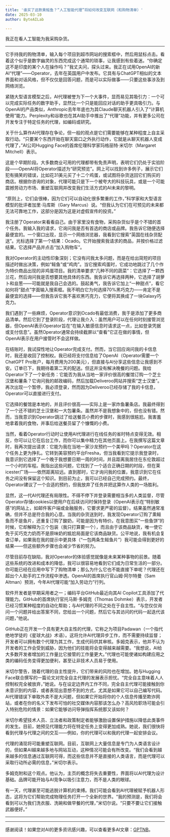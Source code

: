 ```yaml
---
title: '谁买了这款熏鲑鱼？“人工智能代理”将如何改变互联网（和购物清单）'
date: 2025-03-10
author: ByteAILab

---
```


我正在看人工智能为我采购杂货。

---
它手持我的购物清单，输入每个项目到超市网站的搜索框中，然后用鼠标点击。看着这个似乎是数字幽灵的东西完成这个通常的琐事，让我感到有些着迷。“你确定这不是印度的某个人在操作吗？”我丈夫问，探头过来。我正在试用OpenAI的新AI“代理”——Operator，去年在英国用户中发布。它具有与ChatGPT相似的文本界面和对话风格，但不仅仅是回答问题，而是可以实际做事——只要这些事涉及到网络浏览。

紧随大型语言模型之后，AI代理被誉为下一个大事件，显而易见其吸引力：一个可以完成实际任务的数字助手，显然比一个只是能回应对话的助手更具吸引力。与OpenAI的产品类似，Anthropic去年年底也为其Claude聊天机器人引入了“计算机使用”能力。Perplexity和谷歌也在其AI助手中推出了“代理”功能，并有更多公司在开发专注于特定任务的代理，如编码或研究。

关于什么算作AI代理存在争论，但一般的观点是它们需要能够在某种程度上自主采取行动。“只要某个东西开始在聊天窗口之外执行动作，它就是从聊天机器人变成代理了，”AI公司Hugging Face的首席伦理科学家玛格丽特·米切尔（Margaret Mitchell）表示。

这是个早期阶段。大多数商业可用的代理都带有免责声明，表明它们仍处于实验阶段——OpenAI将Operator描述为“研究预览”。网上可以找到许多例子，展示它们犯有搞笑的错误，比如花31美元买了十二个鸡蛋，或试图将杂货送回它们购买的商店。根据你咨询的对象，代理可能只是下一个被夸大的科技玩具，或是一个可能震撼劳动力市场、重塑互联网并改变我们生活方式的AI未来的黎明。

“原则上，它们会很棒，因为它们可以自动化很多繁重的工作，”科学家和大型语言模型的批评者加里·马库斯（Gary Marcus）说。“但我认为它们在可预见的未来都无法可靠地工作，这部分是因为这是对虚假宣传的投资。”

我注册了Operator来看看自己。由于家里没有食物，采购杂货似乎是个不错的首个任务。我输入我的请求，它询问我是否有首选的商店或品牌。我告诉它随便选择最便宜的。一个窗口出现，显示一个网络浏览器，我看到它搜索“英国在线杂货配送”。光标选择了第一个结果：Ocado。它开始搜索我请求的商品，并按价格过滤结果。它选择产品并点击“加入购物车”。

我对Operator的主动性印象深刻；它没有问我太多问题，而是在给出简短的项目描述时做出决策，例如“鲑鱼”或“鸡肉”。当它搜索鸡蛋时，它成功地跳过了几个作为特价商品出现的非鸡蛋项目。我的清单要求“几种不同的蔬菜”：它选择了一颗西兰花，然后询问我是否想要其他具体的东西。我告诉它再选择两种，它选择了胡萝卜和韭葱——可能就是我自己会选的。鼓起勇气，我告诉它加上“一种甜点”，看它如何将“甜点”字面输入搜索框。我不明白它为何选择70%黑巧克力——肯定不是最便宜的选择——但我告诉它我不喜欢黑巧克力，它便将其换成了一块Galaxy巧克力。

我们遇到了一些麻烦，Operator意识到Ocado有最低消费，我于是添加了更多商品清单。然后它到了登录阶段，代理让我介入：虽然用户可以在任何时刻接管浏览器，但OpenAI表示Operator旨在“在输入敏感信息时请求这一点，比如登录凭据或支付信息”。虽然Operator通常会持续截屏以“查看”它正在做的事情，但OpenAI表示在用户接管时不会这样做。

在结账时，我试探性地让Operator完成支付。然而，当它回应询问我的卡信息时，我还是收回了控制权。我已经将支付信息给了OpenAI（Operator需要一个ChatGPT Pro账户，每月费用为200美元），但直接与AI分享这些信息让我感到不安。订单已下，我期待着第二天的配送。但这并没有解决晚餐的问题。我给Operator下了一个新任务：它能否为我从当地一家评价很高的餐馆订购一个芝士汉堡和薯条？它询问我的邮政编码，然后加载Deliveroo网站并搜索“芝士汉堡”。再次出现一个暂停，我必须登录，然而因为Deliveroo已经存储了我的卡信息，Operator可以直接进行支付。

它选择的餐馆是本地的，并且评价很高——实际上是一家炸鱼薯条店。我最终得到了一个还不错的芝士汉堡和一大包薯条。虽然并不是我想象中的，但也没有错。然而，当我意识到Operator跳过了给送餐员小费的步骤时，我感到很尴尬。我害羞地拿着我的食物，并事后给送餐员留了个慷慨的小费。

当然，看着Operator行动时让使用AI代理进行在线任务的省时特点变得无效。相反，你可以让它在后台工作，而你可以集中精力在其他页面上。在我撰写这篇文章时，我再次提出请求：它能为我在当地一家沙龙预约一个美甲吗？Operator在这个任务上更为挣扎。它转到美容预约平台Fresha，但当我看到它提示我登录时，我意识到它选择了一个晚于我想要日期一周的时间，并且距离我居住在东伦敦超过一个小时的车程。我指出这些问题，它找到了一个适合正确日期的时段，但在莱icester广场——依然距离较远。直到那时，它才询问我的位置，我意识到它在任务之间没有保留这个知识。到目前为止，我可以已经自己完成预约。最终，Operator建议了一个合适的预约，但我放弃了任务并把这算作人类的一场胜利。

显然，这一代AI代理还有局限性。不得不停下并登录需要相当多的人类监督，尽管Operator存储cookies以便用户在后续访问时保持登录（OpenAI表示在“特别敏感”的网站上，如邮件客户端或金融服务，它要求更严密的监督）。结果虽然通常准确，但并不总是符合我的心意。当我的杂货送到时，我发现Operator订购了熏鲑鱼而不是鱼片，还重复订购了酸奶，可能是因为有特价。在我意图买“一些鱼饼”的时候，它却解释为三个包装（我只打算要一个），而且由于该商品缺货，唯一使它免于买巧克力奶而不是原味奶的尴尬局面是它该商品缺货。公平地说，我有机会复查订单，如果我在我的提示中更具体（“一包两条生鲑鱼片”）我可能会得到更好的结果——但这些额外步骤也会减少节省的努力。

尽管目前存在缺陷，我对Operator的体验感觉就像是未来某种事物的前景。随着这些系统的改进和成本的降低，我可以很容易地看到它们成为日常生活的一部分。你可能已经在应用中写下了购物清单；那么为什么它也不能直接下单呢？代理还在超出个人助手的工作流程中渗透。OpenAI的首席执行官山姆·阿尔特曼（Sam Altman）预测，今年AI代理可能“加入劳动力”行列。

软件开发者是早期采用者之一；编码平台GitHub最近向其AI Copilot工具添加了代理能力。GitHub的首席执行官托马斯·多姆克（Thomas Dohmke）表示，开发者已经习惯某种程度的自动化帮助；与AI代理的不同之处在于自主性。“与您仅仅询问一个问题并给出答案不同，您给出一个问题，然后它与其访问的代码一起迭代该问题，”他说。

GitHub正在开发一个具有更大自主性的代理，它称之为项目Padawan（一个指代绝地学徒的《星球大战》术语）。这将允许AI代理异步工作，而不需要持续监督；开发者可以拥有数个代理为其工作，生成代码供其审核。多姆克表示，他并不认为开发者的工作会受到威胁，因为他们的技能将会变得越来越需要。“我想说，AI给大多数开发者增加的工作量比它接管的工作量更大。”代理也可能使诸如构建应用之类的编码任务变得更加便利，甚至让非技术人员易于使用。

米切尔警告，随着代理的自主性提升，它们带来的风险也在增加。她与Hugging Face联合撰写的一篇论文对完全自主代理的发展表示担忧。“完全自主意味着人人控制权完全被放弃，”她说。与在设定边界内工作不同，完全自主代理可能接触到你未意识到的内容，或者表现出意想不到的方式，尤其是如果它可以自己编写代码。AI代理错误下单取外卖不是大问题，但如果它开始将你的个人信息传播至欺诈网站，或者在你的名义下发布可怕的社交媒体内容那该怎么办？高风险职场可能会引入特别危险的情景：如果它能够访问导弹指挥系统那又该如何？

米切尔希望技术人员、立法者和政策制定者能够激励设置保护措施以降低此类事件的发生。目前，她预见代理能力将在特定任务上变得更加成熟。她说，我们很快将看到代理与代理之间的交互——例如，你的代理可以和我的代理一起安排会议。

代理的涌现将可能重塑互联网。目前，互联网上大量信息是专门为人类语言设计的，但如果AI越来越多地与网站互动，这种情况可能会有所改变。“我们会看到越来越多的信息通过互联网可得，而这些信息并不是直接的人类语言，而是代理可以采取行动所必需的信息，”米切尔表示。

多姆克附和这个观点。他认为，主页的概念将失去重要性，界面将以AI代理为设计基础。品牌可能开始与AI竞争以吸引注意力，而不是人类的眼球。

有一天，代理甚至可能逃脱计算机的束缚。我们可能会看到AI代理被赋予机器人形态，这将为它们帮助完成物理任务打开一个全新的世界。“我的预测是，我们将会看到可以为我们洗衣服、洗碗和做早餐的代理，”米切尔说。“只要不要让它们接触武器便好。”

---
---
感谢阅读！如果您对AI的更多资讯感兴趣，可以查看更多AI文章：[GPTNB](https://gptnb.com)。